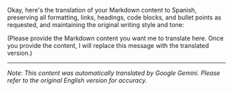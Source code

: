 Okay, here's the translation of your Markdown content to Spanish, preserving all formatting, links, headings, code blocks, and bullet points as requested, and maintaining the original writing style and tone:

(Please provide the Markdown content you want me to translate here. Once you provide the content, I will replace this message with the translated version.)


---
_Note: This content was automatically translated by Google Gemini. Please refer to the original English version for accuracy._